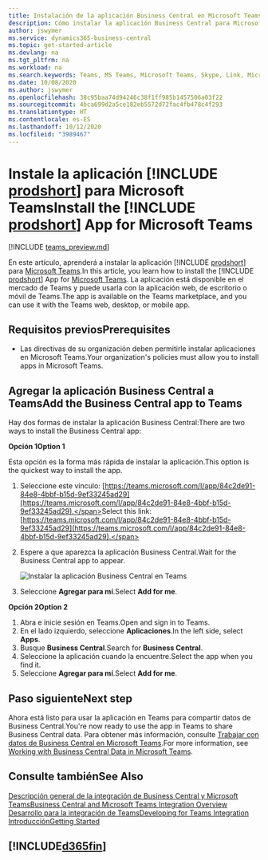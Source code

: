 ```yaml
---
title: Instalación de la aplicación Business Central en Microsoft Teams | Microsoft Docs
description: Cómo instalar la aplicación Business Central para Microsoft Teams.
author: jswymer
ms.service: dynamics365-business-central
ms.topic: get-started-article
ms.devlang: na
ms.tgt_pltfrm: na
ms.workload: na
ms.search.keywords: Teams, MS Teams, Microsoft Teams, Skype, Link, Microsoft 365, collaborate, collaboration, teamwork
ms.date: 10/08/2020
ms.author: jswymer
ms.openlocfilehash: 38c95baa74d94246c38f1ff985b1457506a03f22
ms.sourcegitcommit: 4bca699d2a5ce182eb5572d72fac4fb478c4f293
ms.translationtype: HT
ms.contentlocale: es-ES
ms.lasthandoff: 10/12/2020
ms.locfileid: "3989467"
---
```

# <a name="install-the-prodshort-app-for-microsoft-teams"></a><span data-ttu-id="bc2f7-103">Instale la aplicación [!INCLUDE [prodshort](includes/prodshort.md)] para Microsoft Teams</span><span class="sxs-lookup"><span data-stu-id="bc2f7-103">Install the [!INCLUDE [prodshort](includes/prodshort.md)] App for Microsoft Teams</span></span>

[!INCLUDE [teams_preview.md](includes/teams_preview.md)]

<span data-ttu-id="bc2f7-104">En este artículo, aprenderá a instalar la aplicación [!INCLUDE [prodshort](includes/prodshort.md)] para [Microsoft Teams](https://www.microsoft.com/en-us/microsoft-365/microsoft-teams).</span><span class="sxs-lookup"><span data-stu-id="bc2f7-104">In this article, you learn how to install the [!INCLUDE [prodshort](includes/prodshort.md)] App for [Microsoft Teams](https://www.microsoft.com/en-us/microsoft-365/microsoft-teams).</span></span> <span data-ttu-id="bc2f7-105">La aplicación está disponible en el mercado de Teams y puede usarla con la aplicación web, de escritorio o móvil de Teams.</span><span class="sxs-lookup"><span data-stu-id="bc2f7-105">The app is available on the Teams marketplace, and you can use it with the Teams web, desktop, or mobile app.</span></span>

## <a name="prerequisites"></a><span data-ttu-id="bc2f7-106">Requisitos previos</span><span class="sxs-lookup"><span data-stu-id="bc2f7-106">Prerequisites</span></span>

- <span data-ttu-id="bc2f7-107">Las directivas de su organización deben permitirle instalar aplicaciones en Microsoft Teams.</span><span class="sxs-lookup"><span data-stu-id="bc2f7-107">Your organization's policies must allow you to install apps in Microsoft Teams.</span></span>

## <a name="add-the-business-central-app-to-teams"></a><span data-ttu-id="bc2f7-108">Agregar la aplicación Business Central a Teams</span><span class="sxs-lookup"><span data-stu-id="bc2f7-108">Add the Business Central app to Teams</span></span>

<span data-ttu-id="bc2f7-109">Hay dos formas de instalar la aplicación Business Central:</span><span class="sxs-lookup"><span data-stu-id="bc2f7-109">There are two ways to install the Business Central app:</span></span>

<span data-ttu-id="bc2f7-110">**Opción 1**</span><span class="sxs-lookup"><span data-stu-id="bc2f7-110">**Option 1**</span></span>

<span data-ttu-id="bc2f7-111">Esta opción es la forma más rápida de instalar la aplicación.</span><span class="sxs-lookup"><span data-stu-id="bc2f7-111">This option is the quickest way to install the app.</span></span>

1. <span data-ttu-id="bc2f7-112">Seleccione este vínculo: [https://teams.microsoft.com/l/app/84c2de91-84e8-4bbf-b15d-9ef33245ad29](https://teams.microsoft.com/l/app/84c2de91-84e8-4bbf-b15d-9ef33245ad29).</span><span class="sxs-lookup"><span data-stu-id="bc2f7-112">Select this link: [https://teams.microsoft.com/l/app/84c2de91-84e8-4bbf-b15d-9ef33245ad29](https://teams.microsoft.com/l/app/84c2de91-84e8-4bbf-b15d-9ef33245ad29).</span></span>

2. <span data-ttu-id="bc2f7-113">Espere a que aparezca la aplicación Business Central.</span><span class="sxs-lookup"><span data-stu-id="bc2f7-113">Wait for the Business Central app to appear.</span></span>

    ![Instalar la aplicación Business Central en Teams](media/teams-install-app.png)

3. <span data-ttu-id="bc2f7-115">Seleccione **Agregar para mí**.</span><span class="sxs-lookup"><span data-stu-id="bc2f7-115">Select **Add for me**.</span></span>

<span data-ttu-id="bc2f7-116">**Opción 2**</span><span class="sxs-lookup"><span data-stu-id="bc2f7-116">**Option 2**</span></span>

1. <span data-ttu-id="bc2f7-117">Abra e inicie sesión en Teams.</span><span class="sxs-lookup"><span data-stu-id="bc2f7-117">Open and sign in to Teams.</span></span>
2. <span data-ttu-id="bc2f7-118">En el lado izquierdo, seleccione **Aplicaciones**.</span><span class="sxs-lookup"><span data-stu-id="bc2f7-118">In the left side, select **Apps**.</span></span>
3. <span data-ttu-id="bc2f7-119">Busque **Business Central**.</span><span class="sxs-lookup"><span data-stu-id="bc2f7-119">Search for **Business Central**.</span></span>
4. <span data-ttu-id="bc2f7-120">Seleccione la aplicación cuando la encuentre.</span><span class="sxs-lookup"><span data-stu-id="bc2f7-120">Select the app when you find it.</span></span>
5. <span data-ttu-id="bc2f7-121">Seleccione **Agregar para mí**.</span><span class="sxs-lookup"><span data-stu-id="bc2f7-121">Select **Add for me**.</span></span>

## <a name="next-step"></a><span data-ttu-id="bc2f7-122">Paso siguiente</span><span class="sxs-lookup"><span data-stu-id="bc2f7-122">Next step</span></span>

<span data-ttu-id="bc2f7-123">Ahora está listo para usar la aplicación en Teams para compartir datos de Business Central.</span><span class="sxs-lookup"><span data-stu-id="bc2f7-123">You're now ready to use the app in Teams to share Business Central data.</span></span> <span data-ttu-id="bc2f7-124">Para obtener más información, consulte [Trabajar con datos de Business Central en Microsoft Teams](across-working-with-teams.md).</span><span class="sxs-lookup"><span data-stu-id="bc2f7-124">For more information, see [Working with Business Central Data in Microsoft Teams](across-working-with-teams.md).</span></span>

## <a name="see-also"></a><span data-ttu-id="bc2f7-125">Consulte también</span><span class="sxs-lookup"><span data-stu-id="bc2f7-125">See Also</span></span>

[<span data-ttu-id="bc2f7-126">Descripción general de la integración de Business Central y Microsoft Teams</span><span class="sxs-lookup"><span data-stu-id="bc2f7-126">Business Central and Microsoft Teams Integration Overview</span></span>](across-teams-overview.md)  
[<span data-ttu-id="bc2f7-127">Desarrollo para la integración de Teams</span><span class="sxs-lookup"><span data-stu-id="bc2f7-127">Developing for Teams Integration</span></span>](/dynamics365/business-central/dev-itpro/developer/devenv-develop-for-teams)  
[<span data-ttu-id="bc2f7-128">Introducción</span><span class="sxs-lookup"><span data-stu-id="bc2f7-128">Getting Started</span></span>](product-get-started.md)  

## [!INCLUDE[d365fin](includes/free_trial_md.md)]  
